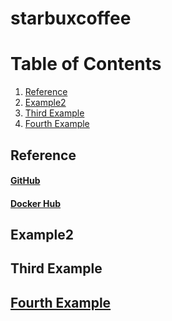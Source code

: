 # starbuxcoffee
# Table of Contents
1. [Reference](#referemce)
2. [Example2](#example2)
3. [Third Example](#third-example)
4. [Fourth Example](#fourth-examplehttpwwwfourthexamplecom)



## Reference
#### [GitHub](https://github.com/silverfoxjv/starbuxcoffee) 
#### [Docker Hub](https://github.com/silverfoxjv/starbuxcoffee) 

## Example2
## Third Example
## [Fourth Example](http://www.fourthexample.com) 